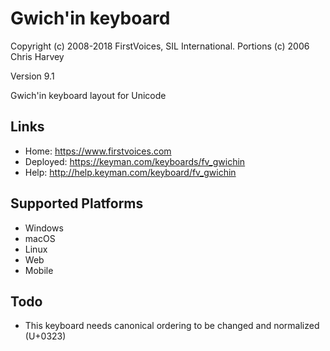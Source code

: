 Gwich'in keyboard
======================

Copyright (c) 2008-2018 FirstVoices, SIL International. Portions (c) 2006 Chris Harvey

Version 9.1

Gwich'in keyboard layout for Unicode

Links
-----

 * Home:     <https://www.firstvoices.com>
 * Deployed: <https://keyman.com/keyboards/fv_gwichin>
 * Help:     <http://help.keyman.com/keyboard/fv_gwichin>
 
Supported Platforms
-------------------

 * Windows
 * macOS
 * Linux
 * Web
 * Mobile

Todo
----

 * This keyboard needs canonical ordering to be changed and normalized (U+0323)
 
